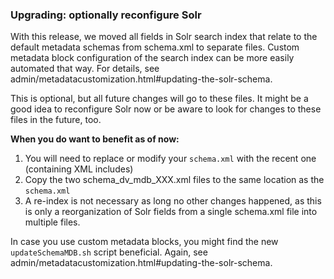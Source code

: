 ### Upgrading: optionally reconfigure Solr

With this release, we moved all fields in Solr search index that relate to the default metadata schemas from schema.xml to separate
files. Custom metadata block configuration of the search index can be more easily automated that way. For details, 
see admin/metadatacustomization.html#updating-the-solr-schema.

This is optional, but all future changes will go to these files. It might be a good idea to reconfigure Solr now or be aware to
look for changes to these files in the future, too.

**When you do want to benefit as of now:**

1. You will need to replace or modify your `schema.xml` with the recent one (containing XML includes)
2. Copy the two schema_dv_mdb_XXX.xml files to the same location as the `schema.xml`
3. A re-index is not necessary as long no other changes happened, as this is only a reorganization of Solr fields from a single schema.xml file into multiple files.

In case you use custom metadata blocks, you might find the new `updateSchemaMDB.sh` script beneficial. Again,
see admin/metadatacustomization.html#updating-the-solr-schema.
